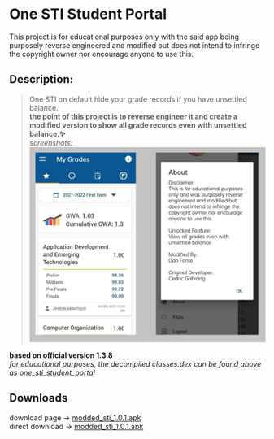 # One STI Student Portal
This project is for educational purposes only with the said app being purposely reverse engineered and modified but does not intend to infringe the copyright owner nor encourage anyone to use this.

## Description:
>One STI on default hide your grade records if you have unsettled balance.  
**the point of this project is to reverse engineer it and create a modified version to show all grade records even with unsettled balance.✨**  
*screenshots:*  
<img src=screenshot.png></img>  

**based on official version 1.3.8**  
*for educational purposes, the decompiled classes.dex can be found above as [one_sti_student_portal](https://github.com/to-ton/One-STI-App-Mod-V.1.0/tree/main/one_sti_student_portal)*  
## Downloads  
download page ->  [modded_sti_1.0.1.apk](https://github.com/to-ton/One-STI/blob/main/modded_sti_1.0.1.apk)  
direct download -> [modded_sti_1.0.1.apk](https://github.com/to-ton/One-STI/blob/main/modded_sti_1.0.1.apk?raw=true)  
